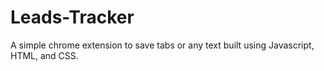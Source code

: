 # Leads-Tracker
A simple chrome extension to save tabs or any text built using Javascript, HTML, and CSS.
